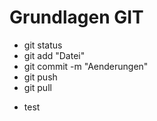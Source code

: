 # Grundlagen GIT

* git status
* git add "Datei"
* git commit -m "Aenderungen"
* git push
* git pull
- test